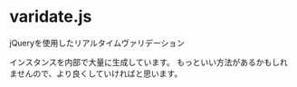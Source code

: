 # varidate.js
jQueryを使用したリアルタイムヴァリデーション

インスタンスを内部で大量に生成しています。
もっといい方法があるかもしれませんので、より良くしていければと思います。
